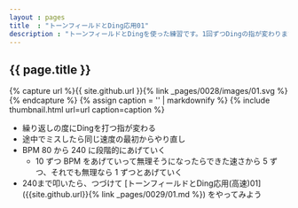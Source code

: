 ```yaml
---
layout : pages
title  : "トーンフィールドとDing応用01"
description : "トーンフィールドとDingを使った練習です。1回ずつDingの指が変わります。"
---
```


## {{ page.title }}

{% capture url %}{{ site.github.url }}{% link _pages/0028/images/01.svg %}{% endcapture %}
{% assign caption = '' | markdownify %}
{% include thumbnail.html url=url caption=caption %}

* 繰り返しの度にDingを打つ指が変わる
* 途中でミスしたら同じ速度の最初からやり直し
* BPM 80 から 240 に段階的にあげていく
  * 10 ずつ BPM をあげていって無理そうになったらできた速さから 5 ずつ、それでも無理なら 1 ずつとあげていく
* 240まで叩いたら、つづけて [トーンフィールドとDing応用(高速)01]({{site.github.url}}{% link _pages/0029/01.md %}) をやってみよう
